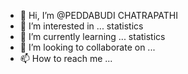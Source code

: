 - 👋 Hi, I’m @PEDDABUDI CHATRAPATHI
- 👀 I’m interested in ... statistics
- 🌱 I’m currently learning ... statistics
- 💞️ I’m looking to collaborate on ...
- 📫 How to reach me ...

<!---
pchatrapathistat/pchatrapathistat is a ✨ special ✨ repository because its `README.md` (this file) appears on your GitHub profile.
You can click the Preview link to take a look at your changes.
--->
